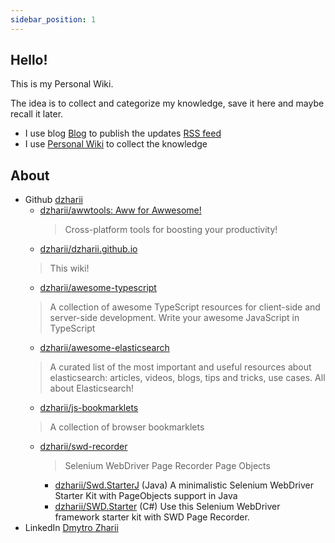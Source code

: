 ```yaml
---
sidebar_position: 1
---
```


## Hello!

This is my Personal Wiki.

The idea is to collect and categorize my knowledge, save it here and maybe recall it later.
- I use blog [Blog](https://blog.zharii.com/blog) to publish the updates [RSS feed](https://blog.zharii.com/blog/rss.xml)
- I use [Personal Wiki](https://blog.zharii.com/docs/intro) to collect the knowledge

## About

-  Github [dzharii](https://github.com/dzharii)
    - [dzharii/awwtools: Aww for Awwesome!](https://github.com/dzharii/awwtools)
      > Cross-platform tools for boosting your productivity!
    - [dzharii/dzharii.github.io](https://github.com/dzharii/dzharii.github.io)
    > This wiki!
    - [dzharii/awesome-typescript](https://github.com/dzharii/awesome-typescript)
    > A collection of awesome TypeScript resources for client-side and server-side development. Write your awesome JavaScript in TypeScript
    - [dzharii/awesome-elasticsearch](https://github.com/dzharii/awesome-elasticsearch)
    > A curated list of the most important and useful resources about elasticsearch: articles, videos, blogs, tips and tricks, use cases. All about Elasticsearch!
    - [dzharii/js-bookmarklets](https://github.com/dzharii/js-bookmarklets)
    > A collection of browser bookmarklets
    - [dzharii/swd-recorder](https://github.com/dzharii/swd-recorder)
       > Selenium WebDriver Page Recorder Page Objects
        - [dzharii/Swd.StarterJ](https://github.com/dzharii/Swd.StarterJ) (Java) A minimalistic Selenium WebDriver Starter Kit with PageObjects support in Java
        - [dzharii/SWD.Starter](https://github.com/dzharii/SWD.Starter) (C#) Use this Selenium WebDriver framework starter kit with SWD Page Recorder.
-  LinkedIn [Dmytro Zharii](https://www.linkedin.com/in/dmytrozharii/)